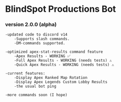 # BlindSpot Productions Bot

### version 2.0.0 (alpha)

 
    -updated code to discord v14
        -Supports slash commands.
        -DM-commands supported.

    -optimized apex-stat-results command feature
        -Apex Results - WORKING ✅
        -Full Apex Results - WORKING (needs tests) ⚠️
        -Quick Apex Results - WORKING (needs tests) ⚠️

    -current features:
        -Display Apex Ranked Map Rotation
        -Display Apex Legends Custom Lobby Results
        -the usual bot ping

    -more commands soon (I hope)

